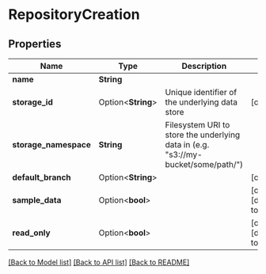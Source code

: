 # RepositoryCreation

## Properties

Name | Type | Description | Notes
------------ | ------------- | ------------- | -------------
**name** | **String** |  | 
**storage_id** | Option<**String**> | Unique identifier of the underlying data store | [optional]
**storage_namespace** | **String** | Filesystem URI to store the underlying data in (e.g. \"s3://my-bucket/some/path/\") | 
**default_branch** | Option<**String**> |  | [optional]
**sample_data** | Option<**bool**> |  | [optional][default to false]
**read_only** | Option<**bool**> |  | [optional][default to false]

[[Back to Model list]](../README.md#documentation-for-models) [[Back to API list]](../README.md#documentation-for-api-endpoints) [[Back to README]](../README.md)


